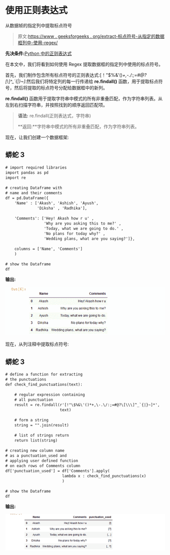 # 使用正则表达式

从数据帧的指定列中提取标点符号

> 原文:[https://www . geeksforgeeks . org/extract-标点符号-从指定的数据框列中-使用-regex/](https://www.geeksforgeeks.org/extract-punctuation-from-the-specified-column-of-dataframe-using-regex/)

**先决条件:**[Python 中的正则表达式](https://www.geeksforgeeks.org/regular-expression-python-examples-set-1/)

在本文中，我们将看到如何使用 Regex 提取数据框的指定列中使用的标点符号。

首先，我们制作包含所有标点符号的正则表达式:[！"\$%&\'()*+,\-.\/:;=#@?\[\\\]^_`{|}~]*:然后我们将特定列的每一行传递给 **re.findall()** 函数，用于提取标点符号，然后将提取的标点符号分配给数据框中的新列。

**re.findall()** 函数用于提取字符串中模式的所有非重叠匹配，作为字符串列表。从左到右扫描字符串，并按照找到的顺序返回匹配项。

> **语法:** re.findall(正则表达式，字符串)
> 
> **返回:**字符串中模式的所有非重叠匹配，作为字符串列表。

现在，让我们创建一个数据框架:

## 蟒蛇 3

```
# import required libraries
import pandas as pd
import re

# creating Dataframe with
# name and their comments
df = pd.DataFrame({
    'Name' : ['Akash', 'Ashish', 'Ayush',
              'Diksha' , 'Radhika'],

    'Comments': ['Hey! Akash how r u' , 
                 'Why are you asking this to me?' ,
                 'Today, what we are going to do.' ,
                 'No plans for today why?' ,
                 'Wedding plans, what are you saying?']},

    columns = ['Name', 'Comments']
    )

# show the Dataframe
df
```

**输出:**

![](img/063d37827b30828dc3d00698d00c8b36.png)

现在，从列注释中提取标点符号:

## 蟒蛇 3

```
# define a function for extracting
# the punctuations
def check_find_punctuations(text):

    # regular expression containing
    # all punctuation
    result = re.findall(r'[!"\$%&\'()*+,\-.\/:;=#@?\[\\\]^_`{|}~]*', 
                        text)

    # form a string
    string = "".join(result)

    # list of strings return
    return list(string)

# creating new column name
# as a punctuation_used and 
# applying user defined function
# on each rows of Comments column
df['punctuation_used'] = df['Comments'].apply(
                         lambda x : check_find_punctuations(x)
                         )

# show the Dataframe
df
```

**输出:**

![](img/8488488bb676a63c80926b756d07e515.png)